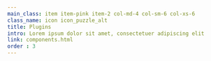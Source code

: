 ```yaml
---
main_class: item item-pink item-2 col-md-4 col-sm-6 col-xs-6
class_name: icon icon_puzzle_alt
title: Plugins
intro: Lorem ipsum dolor sit amet, consectetuer adipiscing elit
link: components.html
order : 3
---
```

